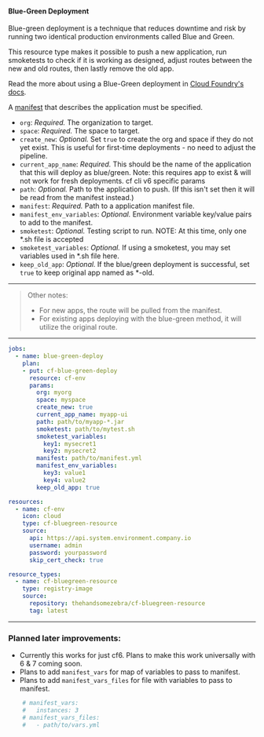 #### Blue-Green Deployment

Blue-green deployment is a technique that reduces downtime and risk by running two identical production environments called Blue and Green.

This resource type makes it possible to push a new application, run smoketests to check if it is working as designed, adjust routes between the new and old routes, then lastly remove the old app.

Read the more about using a Blue-Green deployment in [Cloud Foundry's docs](https://docs.cloudfoundry.org/devguide/deploy-apps/blue-green.html).

A [manifest](https://docs.cloudfoundry.org/devguide/deploy-apps/manifest.html) that describes the application must be specified.

- `org`: _Required._ The organization to target.
- `space`: _Required._ The space to target.
- `create_new`: _Optional._ Set `true` to create the org and space if they do not yet exist. This is useful for first-time deployments - no need to adjust the pipeline.
- `current_app_name`: _Required._ This should be the name of the application that this will deploy as blue/green. Note: this requires app to exist & will not work for fresh deployments.
cf cli v6 specific params
- `path`: _Optional._ Path to the application to push.  (If this isn't set then it will be read from the manifest instead.)
- `manifest`: _Required._ Path to a application manifest file.
- `manifest_env_variables`: _Optional._ Environment variable key/value pairs to add to the manifest. 
- `smoketest`: _Optional._ Testing script to run.  NOTE: At this time, only one *.sh file is accepted
- `smoketest_variables`: _Optional._ If using a smoketest, you may set variables used in *.sh file here.
- `keep_old_app`: _Optional._ If the blue/green deployment is successful, set `true` to keep original app named as *-old.


----
> Other notes:
> - For new apps, the route will be pulled from the manifest.  
> - For existing apps deploying with the blue-green method, it will utilize the original route.


----

```yml
jobs:
  - name: blue-green-deploy
    plan:
    - put: cf-blue-green-deploy
      resource: cf-env
      params:
        org: myorg
        space: myspace
        create_new: true
        current_app_name: myapp-ui
        path: path/to/myapp-*.jar
        smoketest: path/to/mytest.sh
        smoketest_variables:
          key1: mysecret1
          key2: mysecret2
        manifest: path/to/manifest.yml
        manifest_env_variables:
          key3: value1
          key4: value2
        keep_old_app: true
```

```yml
resources:
  - name: cf-env
    icon: cloud
    type: cf-bluegreen-resource
    source:
      api: https://api.system.environment.company.io
      username: admin
      password: yourpassword
      skip_cert_check: true
```

```yml
resource_types:
  - name: cf-bluegreen-resource
    type: registry-image
    source:
      repository: thehandsomezebra/cf-bluegreen-resource
      tag: latest
```

----

### Planned later improvements:

- Currently this works for just cf6.  Plans to make this work universally with 6 & 7 coming soon.
- Plans to add `manifest_vars` for map of variables to pass to manifest.
- Plans to add `manifest_vars_files` for file with variables to pass to manifest.
```yml
    # manifest_vars:
    #   instances: 3
    # manifest_vars_files:
    #   - path/to/vars.yml
```